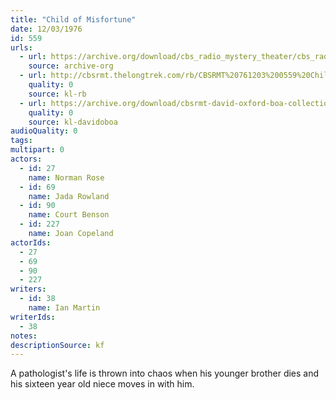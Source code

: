 ```yaml
---
title: "Child of Misfortune"
date: 12/03/1976
id: 559
urls: 
  - url: https://archive.org/download/cbs_radio_mystery_theater/cbs_radio_mystery_theater-0551-0600.zip/cbs_radio_mystery_theater-0551-0600%2Fcbsrmt_0559_child_of_misfortune.mp3
    source: archive-org
  - url: http://cbsrmt.thelongtrek.com/rb/CBSRMT%20761203%200559%20Child%20of%20Misfortune_wbbm_rb%20hot.mp3
    quality: 0
    source: kl-rb
  - url: https://archive.org/download/cbsrmt-david-oxford-boa-collection/CBSRMT-761203-0559-Child-of-Misfortune-(128-44)_KIRO-{BoA}.mp3
    quality: 0
    source: kl-davidoboa
audioQuality: 0
tags: 
multipart: 0
actors:  
  - id: 27
    name: Norman Rose  
  - id: 69
    name: Jada Rowland  
  - id: 90
    name: Court Benson  
  - id: 227
    name: Joan Copeland
actorIds:  
  - 27  
  - 69  
  - 90  
  - 227
writers:  
  - id: 38
    name: Ian Martin
writerIds:  
  - 38
notes: 
descriptionSource: kf
---
```

A pathologist's life is thrown into chaos when his younger brother dies and his sixteen year old niece moves in with him.